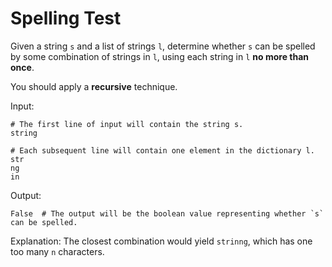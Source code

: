 # Spelling Test

Given a string `s` and a list of strings `l`, 
determine whether `s` can be spelled by some combination of strings in `l`, 
using each string in `l` **no more than once**. 

You should apply a **recursive** technique.


Input:  
```  
# The first line of input will contain the string s.
string  

# Each subsequent line will contain one element in the dictionary l.
str
ng
in
```
Output: 
```  
False  # The output will be the boolean value representing whether `s` can be spelled.
```


Explanation: The closest combination would yield `strinng`, which has one too many `n` characters.
